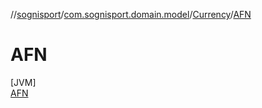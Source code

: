 //[sognisport](../../../../index.md)/[com.sognisport.domain.model](../../index.md)/[Currency](../index.md)/[AFN](index.md)

# AFN

[JVM]\
[AFN](index.md)
